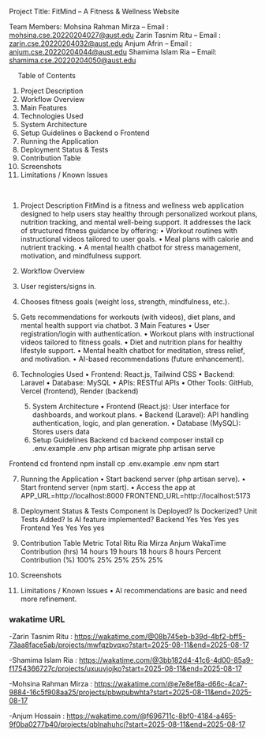 Project Title: FitMind – A Fitness & Wellness Website

Team Members:
Mohsina Rahman Mirza – Email : mohsina.cse.20220204027@aust.edu
Zarin Tasnim Ritu – Email : zarin.cse.20220204032@aust.edu
Anjum Afrin – Email : anjum.cse.20220204044@aust.edu
Shamima Islam Ria – Email: shamima.cse.20220204050@aust.edu



 
Table of Contents
1.	Project Description
2.	Workflow Overview
3.	Main Features
4.	Technologies Used
5.	System Architecture
6.	Setup Guidelines
o	Backend
o	Frontend
7.	Running the Application
8.	Deployment Status & Tests
9.	Contribution Table
10.	Screenshots
11.	Limitations / Known Issues


 

1. Project Description
FitMind is a fitness and wellness web application designed to help users stay healthy through personalized workout plans, nutrition tracking, and mental well-being support.
It addresses the lack of structured fitness guidance by offering:
•	Workout routines with instructional videos tailored to user goals.
•	Meal plans with calorie and nutrient tracking.
•	A mental health chatbot for stress management, motivation, and mindfulness support.

2. Workflow Overview
1.	User registers/signs in.
2.	Chooses fitness goals (weight loss, strength, mindfulness, etc.).
3.	Gets recommendations for workouts (with videos), diet plans, and mental health support via chatbot.
3 Main Features
•	User registration/login with authentication.
•	Workout plans with instructional videos tailored to fitness goals.
•	Diet and nutrition plans for healthy lifestyle support.
•	Mental health chatbot for meditation, stress relief, and motivation.
•	AI-based recommendations (future enhancement).



4. Technologies Used
•	Frontend: React.js, Tailwind CSS
•	Backend: Laravel 
•	Database: MySQL
•	APIs: RESTful APIs
•	Other Tools: GitHub, Vercel (frontend), Render (backend)

     5. System Architecture
•	Frontend (React.js): User interface for dashboards, and workout plans.
•	Backend (Laravel): API handling authentication, logic, and plan generation.
•	Database (MySQL): Stores users data
   6. Setup Guidelines
Backend
cd backend
composer install
cp .env.example .env
php artisan migrate
php artisan serve

Frontend
cd frontend
npm install
cp .env.example .env
npm start


7. Running the Application
•	Start backend server (php artisan serve).
•	Start frontend server (npm start).
•	    Access the app at   APP_URL=http://localhost:8000 FRONTEND_URL=http://localhost:5173

8. Deployment Status & Tests
Component	Is Deployed?	Is Dockerized?	Unit Tests Added?	Is AI feature implemented?
Backend	Yes	Yes	Yes	yes
Frontend	Yes	Yes	Yes	yes

9. Contribution Table
Metric	Total	Ritu	Ria	Mirza	Anjum
WakaTime Contribution (hrs)		14 hours  	 19 hours	18 hours	8 hours
Percent Contribution (%)	100%	 25%	25%	25%	25%

10. Screenshots

        


1. Limitations / Known Issues
•	AI recommendations are basic and need more refinement.

### wakatime URL
-Zarin Tasnim Ritu : https://wakatime.com/@08b745eb-b39d-4bf2-bff5-73aa8face5ab/projects/mwfqzbvqxo?start=2025-08-11&end=2025-08-17

-Shamima Islam Ria : https://wakatime.com/@3bb182d4-41c6-4d00-85a9-f1754366727c/projects/uxuuvjojko?start=2025-08-11&end=2025-08-17

-Mohsina Rahman Mirza : https://wakatime.com/@e7e8ef8a-d66c-4ca7-9884-16c5f908aa25/projects/pbwpubwhta?start=2025-08-11&end=2025-08-17

-Anjum Hossain : https://wakatime.com/@f696711c-8bf0-4184-a465-9f0ba0277b40/projects/qblnahuhcj?start=2025-08-11&end=2025-08-17
